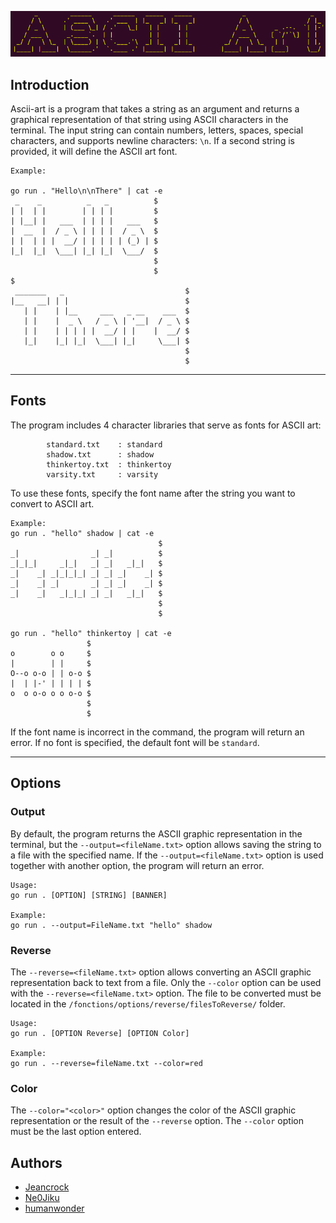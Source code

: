 
![Logo](https://github.com/Jeancrock/ASCII-Art/blob/main/template/yellogo.png?raw=true)


## Introduction

Ascii-art is a program that takes a string as an argument and returns a graphical representation of that string using ASCII characters in the terminal. The input string can contain numbers, letters, spaces, special characters, and supports newline characters: `\n`. If a second string is provided, it will define the ASCII art font.

```
Example: 

go run . "Hello\n\nThere" | cat -e
 _    _          _   _          $
| |  | |        | | | |         $
| |__| |   ___  | | | |   ___   $
|  __  |  / _ \ | | | |  / _ \  $
| |  | | |  __/ | | | | | (_) | $
|_|  |_|  \___| |_| |_|  \___/  $
                                $
                                $
$
 _______   _                           $
|__   __| | |                          $
   | |    | |__     ___   _ __    ___  $
   | |    |  _ \   / _ \ | '__|  / _ \ $
   | |    | | | | |  __/ | |    |  __/ $
   |_|    |_| |_|  \___| |_|     \___| $
                                       $
                                       $
```

****************************************************************************************************************************

## Fonts

The program includes 4 character libraries that serve as fonts for ASCII art: 

```
        standard.txt    : standard
        shadow.txt      : shadow
        thinkertoy.txt  : thinkertoy
        varsity.txt     : varsity
```
To use these fonts, specify the font name after the string you want to convert to ASCII art.

```
Example: 
go run . "hello" shadow | cat -e
                                 $
_|                _| _|          $
_|_|_|     _|_|   _| _|   _|_|   $
_|    _| _|_|_|_| _| _| _|    _| $
_|    _| _|       _| _| _|    _| $
_|    _|   _|_|_| _| _|   _|_|   $
                                 $
                                 $

go run . "hello" thinkertoy | cat -e
                 $
o        o o     $
|        | |     $
O--o o-o | | o-o $
|  | |-' | | | | $
o  o o-o o o o-o $
                 $
                 $
```

If the font name is incorrect in the command, the program will return an error.
If no font is specified, the default font will be `standard`.

****************************************************************************************************************************
## Options

### Output

By default, the program returns the ASCII graphic representation in the terminal, but the `--output=<fileName.txt>` option allows saving the string to a file with the specified name.
If the `--output=<fileName.txt>` option is used together with another option, the program will return an error.

```
Usage: 
go run . [OPTION] [STRING] [BANNER]

Example:
go run . --output=FileName.txt "hello" shadow

```

### Reverse

The `--reverse=<fileName.txt>` option allows converting an ASCII graphic representation back to text from a file.
Only the `--color` option can be used with the `--reverse=<fileName.txt>` option.
The file to be converted must be located in the `/fonctions/options/reverse/filesToReverse/` folder.

```
Usage: 
go run . [OPTION Reverse] [OPTION Color]

Example:
go run . --reverse=fileName.txt --color=red

```

### Color

The `--color="<color>"` option changes the color of the ASCII graphic representation or the result of the `--reverse` option. The `--color` option must be the last option entered.
## Authors

- [Jeancrock](https://github.com/Jeancrock)
- [Ne0Jiku](https://github.com/Ne0Jiku)
- [humanwonder](https://github.com/humanwonder)

